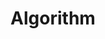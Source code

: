 ---
    title: Algorithm
    permalink: /categories/algo/
    layout: category
    author_profile: false
    taxonomy: Algorithm
    sidebar: 
        nav: "sidebar-posts"
---